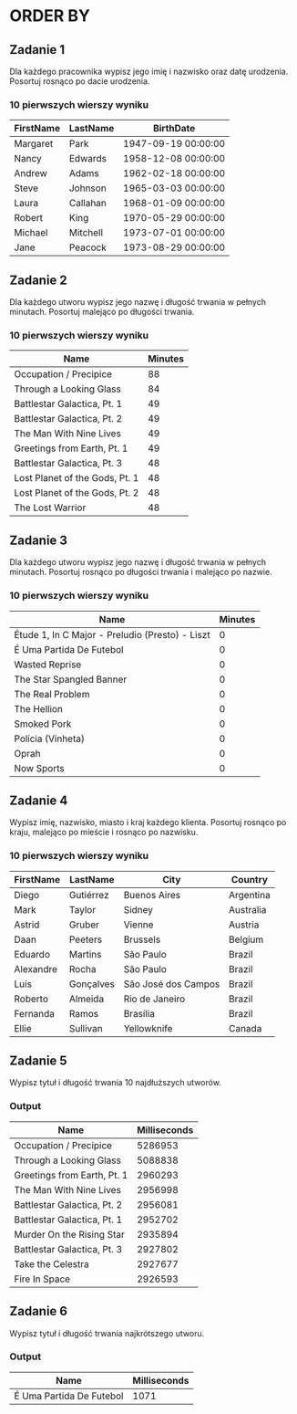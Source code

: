 # ORDER BY

## Zadanie 1

Dla każdego pracownika wypisz jego imię i nazwisko oraz datę urodzenia. Posortuj rosnąco po dacie urodzenia.

### 10 pierwszych wierszy wyniku

| FirstName | LastName | BirthDate           |
|-----------|----------|---------------------|
| Margaret  | Park     | 1947-09-19 00:00:00 |
| Nancy     | Edwards  | 1958-12-08 00:00:00 |
| Andrew    | Adams    | 1962-02-18 00:00:00 |
| Steve     | Johnson  | 1965-03-03 00:00:00 |
| Laura     | Callahan | 1968-01-09 00:00:00 |
| Robert    | King     | 1970-05-29 00:00:00 |
| Michael   | Mitchell | 1973-07-01 00:00:00 |
| Jane      | Peacock  | 1973-08-29 00:00:00 |

## Zadanie 2

Dla każdego utworu wypisz jego nazwę i długość trwania w pełnych minutach. Posortuj malejąco po długości trwania.

### 10 pierwszych wierszy wyniku

| Name                           | Minutes |
|--------------------------------|---------|
| Occupation / Precipice         | 88      |
| Through a Looking Glass        | 84      |
| Battlestar Galactica, Pt. 1    | 49      |
| Battlestar Galactica, Pt. 2    | 49      |
| The Man With Nine Lives        | 49      |
| Greetings from Earth, Pt. 1    | 49      |
| Battlestar Galactica, Pt. 3    | 48      |
| Lost Planet of the Gods, Pt. 1 | 48      |
| Lost Planet of the Gods, Pt. 2 | 48      |
| The Lost Warrior               | 48      |

## Zadanie 3

Dla każdego utworu wypisz jego nazwę i długość trwania w pełnych minutach. Posortuj rosnąco po długości trwania i malejąco po nazwie.

### 10 pierwszych wierszy wyniku

| Name                                            | Minutes |
|-------------------------------------------------|---------|
| Étude 1, In C Major - Preludio (Presto) - Liszt | 0       |
| É Uma Partida De Futebol                        | 0       |
| Wasted Reprise                                  | 0       |
| The Star Spangled Banner                        | 0       |
| The Real Problem                                | 0       |
| The Hellion                                     | 0       |
| Smoked Pork                                     | 0       |
| Polícia (Vinheta)                               | 0       |
| Oprah                                           | 0       |
| Now Sports                                      | 0       |

## Zadanie 4

Wypisz imię, nazwisko, miasto i kraj każdego klienta. Posortuj rosnąco po kraju, malejąco po mieście i rosnąco po nazwisku.

### 10 pierwszych wierszy wyniku

| FirstName | LastName  | City                | Country   |
|-----------|-----------|---------------------|-----------|
| Diego     | Gutiérrez | Buenos Aires        | Argentina |
| Mark      | Taylor    | Sidney              | Australia |
| Astrid    | Gruber    | Vienne              | Austria   |
| Daan      | Peeters   | Brussels            | Belgium   |
| Eduardo   | Martins   | São Paulo           | Brazil    |
| Alexandre | Rocha     | São Paulo           | Brazil    |
| Luís      | Gonçalves | São José dos Campos | Brazil    |
| Roberto   | Almeida   | Rio de Janeiro      | Brazil    |
| Fernanda  | Ramos     | Brasília            | Brazil    |
| Ellie     | Sullivan  | Yellowknife         | Canada    |

## Zadanie 5

Wypisz tytuł i długość trwania $10$ najdłuższych utworów.

### Output

| Name                        | Milliseconds |
|-----------------------------|--------------|
| Occupation / Precipice      | 5286953      |
| Through a Looking Glass     | 5088838      |
| Greetings from Earth, Pt. 1 | 2960293      |
| The Man With Nine Lives     | 2956998      |
| Battlestar Galactica, Pt. 2 | 2956081      |
| Battlestar Galactica, Pt. 1 | 2952702      |
| Murder On the Rising Star   | 2935894      |
| Battlestar Galactica, Pt. 3 | 2927802      |
| Take the Celestra           | 2927677      |
| Fire In Space               | 2926593      |

## Zadanie 6

Wypisz tytuł i długość trwania najkrótszego utworu.

### Output

| Name                        | Milliseconds |
|-----------------------------|--------------|
| É Uma Partida De Futebol    | 1071         |
